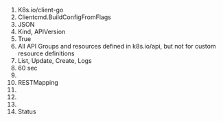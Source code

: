 1) K8s.io/client-go
2) Clientcmd.BuildConfigFromFlags
3) JSON
4) Kind, APIVersion
5) True
6) All API Groups and resources defined in k8s.io/api, but not for custom resource definitions
7) List, Update, Create, Logs
8) 60 sec
9)
10) RESTMapping
11)
12)
13)
14) Status